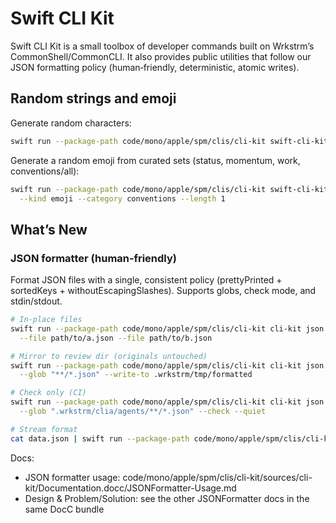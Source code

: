 # Swift CLI Kit

Swift CLI Kit is a small toolbox of developer commands built on Wrkstrm’s CommonShell/CommonCLI. It also provides public utilities that follow our JSON formatting policy (human‑friendly, deterministic, atomic writes).

## Random strings and emoji

Generate random characters:

```bash
swift run --package-path code/mono/apple/spm/clis/cli-kit swift-cli-kit random --length 6 --kind ascii
```

Generate a random emoji from curated sets (status, momentum, work, conventions/all):

```bash
swift run --package-path code/mono/apple/spm/clis/cli-kit swift-cli-kit random \
  --kind emoji --category conventions --length 1
```

## What’s New

### JSON formatter (human‑friendly)

Format JSON files with a single, consistent policy (prettyPrinted + sortedKeys + withoutEscapingSlashes). Supports globs, check mode, and stdin/stdout.

```bash
# In‑place files
swift run --package-path code/mono/apple/spm/clis/cli-kit cli-kit json format \
  --file path/to/a.json --file path/to/b.json

# Mirror to review dir (originals untouched)
swift run --package-path code/mono/apple/spm/clis/cli-kit cli-kit json format \
  --glob "**/*.json" --write-to .wrkstrm/tmp/formatted

# Check only (CI)
swift run --package-path code/mono/apple/spm/clis/cli-kit cli-kit json format \
  --glob ".wrkstrm/clia/agents/**/*.json" --check --quiet

# Stream format
cat data.json | swift run --package-path code/mono/apple/spm/clis/cli-kit cli-kit json format --stdin
```

Docs:
- JSON formatter usage: code/mono/apple/spm/clis/cli-kit/sources/cli-kit/Documentation.docc/JSONFormatter-Usage.md
- Design & Problem/Solution: see the other JSONFormatter docs in the same DocC bundle
